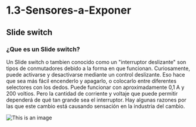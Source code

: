 # 1.3-Sensores-a-Exponer
## Slide switch

### ¿Que es un Slide switch?

Un Slide switch o tambien conocido como un "interruptor deslizante" son tipos de conmutadores debido a la forma en que funcionan. Curiosamente, puede activarse y desactivarse mediante un control deslizante. Eso hace que sea más fácil encenderlo y apagarlo, o colocarlo entre diferentes selectores con los dedos. Puede funcionar con aproximadamente 0,1 A y 200 voltios. Pero la cantidad de corriente y voltaje que puede permitir dependerá de qué tan grande sea el interruptor. Hay algunas razones por las que este cambio está causando sensación en la industria del cambio.

![This is an image](https://www.electronicaembajadores.com/datos/fotos/articulos/grandes/it/it2a/it2ac22.jpg)

